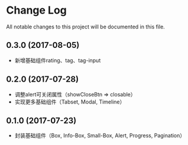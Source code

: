 # Change Log
All notable changes to this project will be documented in this file.

## 0.3.0 (2017-08-05)

- 新增基础组件rating、tag、tag-input

## 0.2.0 (2017-07-28)

- 调整alert可关闭属性（showCloseBtn => closable）
- 实现更多基础组件（Tabset, Modal, Timeline）

## 0.1.0 (2017-07-23)

- 封装基础组件（Box, Info-Box, Small-Box, Alert, Progress, Pagination）
